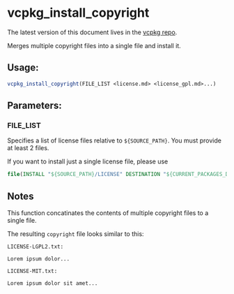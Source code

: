 # vcpkg_install_copyright

The latest version of this document lives in the [vcpkg repo](https://github.com/Microsoft/vcpkg/blob/master/docs/maintainers/vcpkg_install_copyright.md).

Merges multiple copyright files into a single file and install it.

## Usage:

```cmake
vcpkg_install_copyright(FILE_LIST <license.md> <license_gpl.md>...)
```

## Parameters:

### FILE_LIST

Specifies a list of license files relative to `${SOURCE_PATH}`. You must provide at least 2 files.

If you want to install just a single license file, please use

```cmake
file(INSTALL "${SOURCE_PATH}/LICENSE" DESTINATION "${CURRENT_PACKAGES_DIR}/share/${PORT}" RENAME copyright)
```

## Notes

This function concatinates the contents of multiple copyright files to a single file.

The resulting `copyright` file looks similar to this:

```
LICENSE-LGPL2.txt:

Lorem ipsum dolor...

LICENSE-MIT.txt:

Lorem ipsum dolor sit amet...
```
